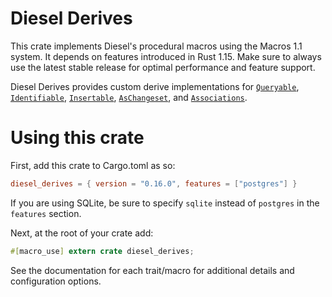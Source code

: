 # Diesel Derives

This crate implements Diesel's procedural macros using the Macros 1.1 system.
It depends on features introduced in Rust 1.15.
Make sure to always use the latest stable release for optimal performance and feature support.

Diesel Derives provides custom derive implementations for
[`Queryable`][queryable], [`Identifiable`][identifiable],
[`Insertable`][insertable], [`AsChangeset`][as-changeset], and [`Associations`][associations].

[queryable]: http://docs.diesel.rs/diesel/query_source/trait.Queryable.html
[identifiable]: http://docs.diesel.rs/diesel/associations/trait.Identifiable.html
[insertable]: http://docs.diesel.rs/diesel/prelude/trait.Insertable.html
[as-changeset]: http://docs.diesel.rs/diesel/query_builder/trait.AsChangeset.html
[associations]: http://docs.diesel.rs/diesel/associations/index.html

# Using this crate

First, add this crate to Cargo.toml as so:

```toml
diesel_derives = { version = "0.16.0", features = ["postgres"] }
```

If you are using SQLite, be sure to specify `sqlite` instead of `postgres` in
the `features` section.

Next, at the root of your crate add:

```rust
#[macro_use] extern crate diesel_derives;
```

See the documentation for each trait/macro for additional details and
configuration options.
